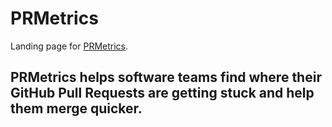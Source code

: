 # PRMetrics

Landing page for [PRMetrics](https://prmetrics.app).

## PRMetrics helps software teams find where their GitHub Pull Requests are getting stuck and help them merge quicker.

